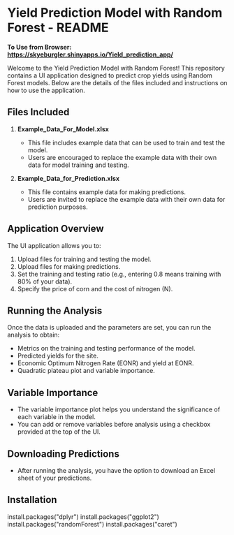# **Yield Prediction Model with Random Forest - README**
**To Use from Browser: https://skyeburgler.shinyapps.io/Yield_prediction_app/**

Welcome to the Yield Prediction Model with Random Forest! This repository contains a UI application designed to predict crop yields using Random Forest models. Below are the details of the files included and instructions on how to use the application.

## **Files Included**

1. **Example_Data_For_Model.xlsx**
   - This file includes example data that can be used to train and test the model.
   - Users are encouraged to replace the example data with their own data for model training and testing.

2. **Example_Data_for_Prediction.xlsx**
   - This file contains example data for making predictions.
   - Users are invited to replace the example data with their own data for prediction purposes.

## **Application Overview**

The UI application allows you to:
1. Upload files for training and testing the model.
2. Upload files for making predictions.
3. Set the training and testing ratio (e.g., entering 0.8 means training with 80% of your data).
4. Specify the price of corn and the cost of nitrogen (N).

## **Running the Analysis**

Once the data is uploaded and the parameters are set, you can run the analysis to obtain:
- Metrics on the training and testing performance of the model.
- Predicted yields for the site.
- Economic Optimum Nitrogen Rate (EONR) and yield at EONR.
- Quadratic plateau plot and variable importance.

## **Variable Importance**

- The variable importance plot helps you understand the significance of each variable in the model.
- You can add or remove variables before analysis using a checkbox provided at the top of the UI.

## **Downloading Predictions**

- After running the analysis, you have the option to download an Excel sheet of your predictions.

## Installation
install.packages("dplyr")
install.packages("ggplot2")
install.packages("randomForest")
install.packages("caret")
